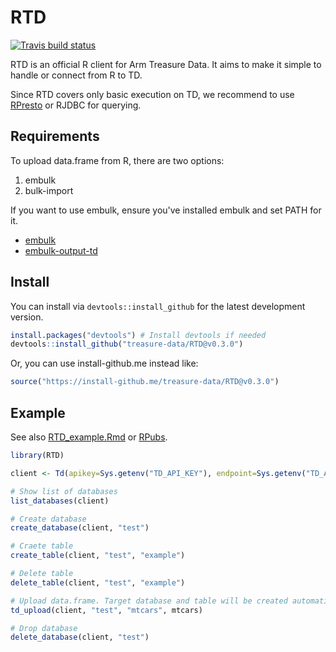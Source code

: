 # RTD

[![Travis build status](https://travis-ci.org/treasure-data/RTD.svg?branch=master)](https://travis-ci.org/treasure-data/RTD)

RTD is an official R client for Arm Treasure Data. It aims to make it simple to handle or connect from R to TD.

Since RTD covers only basic execution on TD, we recommend to use [RPresto](https://github.com/prestodb/RPresto) or RJDBC for querying.

## Requirements

To upload data.frame from R, there are two options:

1. embulk
2. bulk-import

If you want to use embulk, ensure you've installed embulk and set PATH for it.

- [embulk](https://www.embulk.org/)
- [embulk-output-td](https://github.com/treasure-data/embulk-output-td)


## Install

You can install via `devtools::install_github` for the latest development version.

```R
install.packages("devtools") # Install devtools if needed
devtools::install_github("treasure-data/RTD@v0.3.0")
```

Or, you can use install-github.me instead like:

```R
source("https://install-github.me/treasure-data/RTD@v0.3.0")
```

## Example

See also [RTD_example.Rmd](./RTD_example.Rmd) or [RPubs](https://rpubs.com/chezou/TD-from-RPresto-RTD).

```R
library(RTD)

client <- Td(apikey=Sys.getenv("TD_API_KEY"), endpoint=Sys.getenv("TD_API_SERVER"))

# Show list of databases
list_databases(client)

# Create database
create_database(client, "test")

# Craete table
create_table(client, "test", "example")

# Delete table
delete_table(client, "test", "example")

# Upload data.frame. Target database and table will be created automatically.
td_upload(client, "test", "mtcars", mtcars)

# Drop database
delete_database(client, "test")
```

